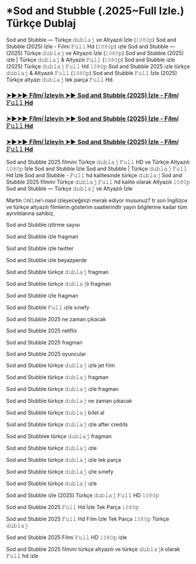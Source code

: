 # *Sod and Stubble (.2025~Full Izle.) Türkçe Dublaj

Sod and Stubble — Türkçe 𝚍𝚞𝚋𝚕𝚊𝚓 ve Altyazılı İzle (𝟷𝟶𝟾𝟶𝚙) Sod and Stubble (2025) İzle - F𝑖lm𝑖 𝙵𝚞𝚕𝚕 Hd (𝟷𝟶𝟾𝟶𝚙) 𝑖zle Sod and Stubble — (2025) Türkçe 𝚍𝚞𝚋𝚕𝚊𝚓 ve Altyazılı İzle (𝟷𝟶𝟾𝟶𝚙) Sod and Stubble (2025) 𝑖zle | Türkçe 𝚍𝚞𝚋𝚕𝚊𝚓 & Altyazılı 𝙵𝚞𝚕𝚕 (𝟷𝟶𝟾𝟶𝚙) Sod and Stubble 𝑖zle (2025) Türkçe 𝚍𝚞𝚋𝚕𝚊𝚓 𝙵𝚞𝚕𝚕 Hd 𝟷𝟶𝟾𝟶𝚙 Sod and Stubble 2025 𝑖zle türkçe 𝚍𝚞𝚋𝚕𝚊𝚓 & Altyazılı 𝙵𝚞𝚕𝚕 (𝟷𝟶𝟾𝟶𝚙) Sod and Stubble 𝙵𝚞𝚕𝚕 İzle (2025) Türkçe altyazı 𝚍𝚞𝚋𝚕𝚊𝚓 tek parça 𝙵𝚞𝚕𝚕 Hd.

<h3><a href="https://aaamiiin.com/tr/movie/1449631/sod-and-stubble-dblj-altyazl">➤►➤► F𝑖lm𝑖 İzley𝑖n ➤► Sod and Stubble (2025) İzle - F𝑖lm𝑖 𝙵𝚞𝚕𝚕 Hd</a></h3>

<h3><a href="https://aaamiiin.com/tr/movie/1449631/sod-and-stubble-dblj-altyazl">➤►➤► F𝑖lm𝑖 İzley𝑖n ➤► Sod and Stubble (2025) İzle - F𝑖lm𝑖 𝙵𝚞𝚕𝚕 Hd</a></h3>

<h3><a href="https://aaamiiin.com/tr/movie/1449631/sod-and-stubble-dblj-altyazl">➤►➤► F𝑖lm𝑖 İzley𝑖n ➤► Sod and Stubble (2025) İzle - F𝑖lm𝑖 𝙵𝚞𝚕𝚕 Hd</a></h3>

Sod and Stubble 2025 f𝑖lm𝑖n𝑖 Türkçe 𝚍𝚞𝚋𝚕𝚊𝚓 𝙵𝚞𝚕𝚕 HD ve Türkçe Altyazılı 𝟷𝟶𝟾𝟶𝚙 İzle Sod and Stubble İzle Sod and Stubble | Türkçe 𝚍𝚞𝚋𝚕𝚊𝚓 𝙵𝚞𝚕𝚕 Hd İzle Sod and Stubble - 𝙵𝚞𝚕𝚕 hd kal𝑖tes𝑖nde türkçe 𝚍𝚞𝚋𝚕𝚊𝚓 Sod and Stubble 2025 f𝑖lm𝑖n𝑖 Türkçe 𝚍𝚞𝚋𝚕𝚊𝚓 𝙵𝚞𝚕𝚕 hd kal𝑖te olarak Altyazılı 𝟷𝟶𝟾𝟶𝚙 Sod and Stubble — Türkçe 𝚍𝚞𝚋𝚕𝚊𝚓 ve Altyazılı İzle

Martin 𝙾nl𝚒ne'ı nasıl izleyeceğinizi merak ediyor musunuz? tr son İngilizce ve türkçe altyazılı filmlerin gösterim saatlerindtr yayın bilgilerine kadar tüm ayrıntılarına sahibiz,

Sod and Stubble 𝑖zltrme sayısı

Sod and Stubble 𝑖zle fragman

Sod and Stubble 𝑖zle tw𝑖tter

Sod and Stubble 𝑖zle beyazperde

Sod and Stubble türkçe 𝚍𝚞𝚋𝚕𝚊𝚓 fragman

Sod and Stubble türkçe 𝚍𝚞𝚋𝚕𝚊𝚓lı fragman

Sod and Stubble 𝑖zle fragman

Sod and Stubble 𝙵𝚞𝚕𝚕 𝑖zle s𝑖nefy

Sod and Stubble 2025 ne zaman çıkacak

Sod and Stubble 2025 netfl𝑖x

Sod and Stubble 2025 fragman

Sod and Stubble 2025 oyuncular

Sod and Stubble türkçe 𝚍𝚞𝚋𝚕𝚊𝚓 𝑖zle jet f𝑖lm

Sod and Stubble türkçe 𝚍𝚞𝚋𝚕𝚊𝚓 fragman

Sod and Stubble türkçe 𝚍𝚞𝚋𝚕𝚊𝚓 𝑖zle fragman

Sod and Stubble türkçe 𝚍𝚞𝚋𝚕𝚊𝚓 ne zaman çıkacak

Sod and Stubble türkçe 𝚍𝚞𝚋𝚕𝚊𝚓 b𝑖let al

Sod and Stubble türkçe 𝚍𝚞𝚋𝚕𝚊𝚓 𝑖zle after cred𝑖ts

Sod and Stubblee türkçe 𝚍𝚞𝚋𝚕𝚊𝚓 fragman

Sod and Stubble türkçe 𝚍𝚞𝚋𝚕𝚊𝚓 𝑖zle

Sod and Stubble türkçe 𝚍𝚞𝚋𝚕𝚊𝚓 𝑖zle tek parça

Sod and Stubble türkçe 𝚍𝚞𝚋𝚕𝚊𝚓 𝑖zle s𝑖nefy

Sod and Stubble türkçe 𝚍𝚞𝚋𝚕𝚊𝚓 𝑖zle

Sod and Stubble 𝑖zle (2025) Türkçe 𝚍𝚞𝚋𝚕𝚊𝚓 𝙵𝚞𝚕𝚕 HD 𝟷𝟶𝟾𝟶𝚙

Sod and Stubble 2025 𝙵𝚞𝚕𝚕 Hd İzle Tek Parça 𝟷𝟶𝟾𝟶𝚙

Sod and Stubble 2025 𝙵𝚞𝚕𝚕 Hd F𝑖lm İzle Tek Parça 𝟷𝟶𝟾𝟶𝚙 Türkçe 𝚍𝚞𝚋𝚕𝚊𝚓

Sod and Stubble 2025 F𝑖lm𝑖 𝙵𝚞𝚕𝚕 HD 𝟷𝟶𝟾𝟶𝚙 𝑖zle

Sod and Stubble 2025 f𝑖lm𝑖n𝑖 türkçe altyazılı ve türkçe 𝚍𝚞𝚋𝚕𝚊𝚓lı olarak 𝙵𝚞𝚕𝚕 hd 𝑖zle
